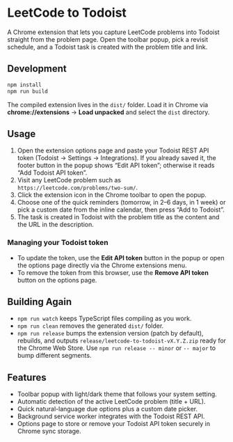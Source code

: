 # LeetCode to Todoist

A Chrome extension that lets you capture LeetCode problems into Todoist straight from the problem page. Open the toolbar popup, pick a revisit schedule, and a Todoist task is created with the problem title and link.

## Development

```bash
npm install
npm run build
```

The compiled extension lives in the `dist/` folder. Load it in Chrome via **chrome://extensions** → **Load unpacked** and select the `dist` directory.

## Usage

1. Open the extension options page and paste your Todoist REST API token (Todoist → Settings → Integrations). If you already saved it, the footer button in the popup shows “Edit API token”; otherwise it reads “Add Todoist API token”.
2. Visit any LeetCode problem such as `https://leetcode.com/problems/two-sum/`.
3. Click the extension icon in the Chrome toolbar to open the popup.
4. Choose one of the quick reminders (tomorrow, in 2–6 days, in 1 week) or pick a custom date from the inline calendar, then press “Add to Todoist”.
5. The task is created in Todoist with the problem title as the content and the URL in the description.

### Managing your Todoist token

- To update the token, use the **Edit API token** button in the popup or open the options page directly via the Chrome extensions menu.
- To remove the token from this browser, use the **Remove API token** button on the options page.

## Building Again

- `npm run watch` keeps TypeScript files compiling as you work.
- `npm run clean` removes the generated `dist/` folder.
- `npm run release` bumps the extension version (patch by default), rebuilds, and outputs `release/leetcode-to-todoist-vX.Y.Z.zip` ready for the Chrome Web Store. Use `npm run release -- minor` or `-- major` to bump different segments.

## Features

- Toolbar popup with light/dark theme that follows your system setting.
- Automatic detection of the active LeetCode problem (title + URL).
- Quick natural-language due options plus a custom date picker.
- Background service worker integrates with the Todoist REST API.
- Options page to store or remove your Todoist API token securely in Chrome sync storage.
